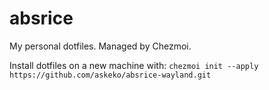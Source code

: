 # absrice
My personal dotfiles. Managed by Chezmoi.

Install dotfiles on a new machine with: `chezmoi init --apply https://github.com/askeko/absrice-wayland.git`
